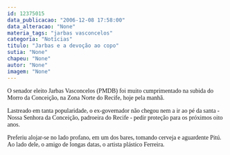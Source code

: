 ```yaml
---
id: 12375015
data_publicacao: "2006-12-08 17:58:00"
data_alteracao: "None"
materia_tags: "jarbas vasconcelos"
categoria: "Notícias"
titulo: "Jarbas e a devoção ao copo"
sutia: "None"
chapeu: "None"
autor: "None"
imagem: "None"
---
```

<p><P><FONT face=Verdana>O senador eleito Jarbas Vasconcelos (PMDB) foi muito cumprimentado na subida do Morro da Conceição, na Zona Norte do Recife, hoje pela manhã. </FONT></P></p>
<p><P><FONT face=Verdana>Lastreado em tanta popularidade, o ex-governador não chegou nem a ir ao pé da santa - Nossa Senhora da Conceição, padroeira do Recife -&nbsp;pedir proteção para os próximos oito anos. </FONT></P></p>
<p><P><FONT face=Verdana>Preferiu alojar-se no lado profano, em um dos bares, tomando cerveja e aguardente Pitú. Ao lado dele, o amigo de longas datas, o artista plástico Ferreira.</FONT></P> </p>

